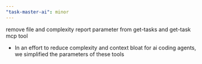 ```yaml
---
"task-master-ai": minor
---
```


remove file and complexity report parameter from get-tasks and get-task mcp tool

- In an effort to reduce complexity and context bloat for ai coding agents, we simplified the parameters of these tools
